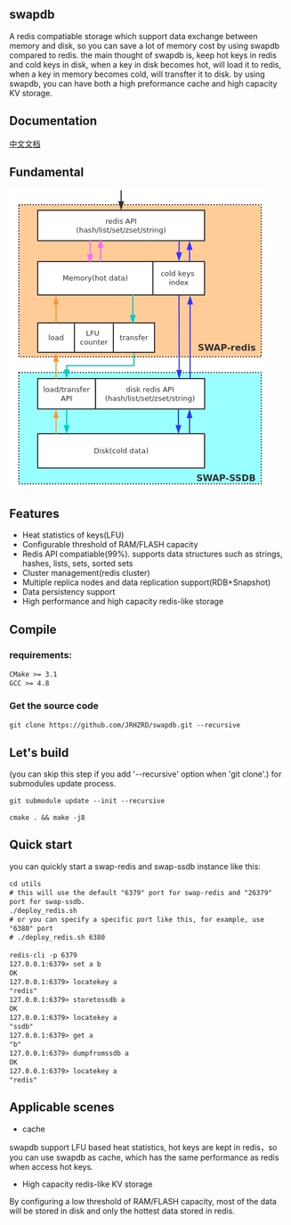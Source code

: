 ## swapdb

A redis compatiable storage which support data exchange between memory and disk, so you can save a lot of memory cost by using swapdb compared to redis. the main thought of swapdb is, keep hot keys in redis and cold keys in disk, when a key in disk becomes hot, will load it to redis, when a key in memory becomes cold, will transfter it to disk. by using swapdb, you can have both a high preformance cache and high capacity KV storage.

## Documentation

[中文文档](https://github.com/JRHZRD/swapdb/wiki/1.-swapdb%E4%BB%8B%E7%BB%8D)

## Fundamental

![fundamental](./docs/fundamental.jpg)

## Features

* Heat statistics of keys(LFU)
* Configurable threshold of RAM/FLASH capacity
* Redis API compatiable(99%). supports data structures such as strings, hashes, lists, sets, sorted sets
* Cluster management(redis cluster)
* Multiple replica nodes and data replication support(RDB+Snapshot)
* Data persistency support
* High performance and high capacity redis-like storage

## Compile

### requirements:  
```
CMake >= 3.1
GCC >= 4.8
```

### Get the source code
```
git clone https://github.com/JRHZRD/swapdb.git --recursive
```

## Let's build

(you can skip this step if you add '--recursive' option when 'git clone'.) for submodules update process.
```
git submodule update --init --recursive
```

```
cmake . && make -j8
```

## Quick start

you can quickly start a swap-redis and swap-ssdb instance like this:
```
cd utils
# this will use the default "6379" port for swap-redis and "26379" port for swap-ssdb.
./deploy_redis.sh
# or you can specify a specific port like this, for example, use "6380" port
# ./deploy_redis.sh 6380

redis-cli -p 6379
127.0.0.1:6379> set a b
OK
127.0.0.1:6379> locatekey a
"redis"
127.0.0.1:6379> storetossdb a
OK
127.0.0.1:6379> locatekey a
"ssdb"
127.0.0.1:6379> get a
"b"
127.0.0.1:6379> dumpfromssdb a
OK
127.0.0.1:6379> locatekey a
"redis"
```

## Applicable scenes

* cache

swapdb support LFU based heat statistics, hot keys are kept in redis，so you can use swapdb as cache, which has the same performance as redis when access hot keys.

* High capacity redis-like KV storage

By configuring a low threshold of RAM/FLASH capacity, most of the data will be stored in disk and only the hottest data stored in redis.
